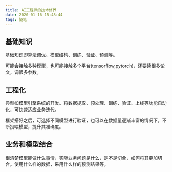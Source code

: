```yaml
---
title: AI工程师的技术修养
date: 2020-01-16 15:48:44
tags: 随笔
---
```


## 基础知识

基础知识即算法调优、模型结构、训练、验证、预测等。

可能会接触多种模型，也可能接触多个平台(tensorflow,pytorch)，还要读很多论文，调很多参数。



## 工程化

典型如模型引擎系统的开发。将数据提取、预处理、训练、验证、上线等功能自动化，可快速适应业务迭代。

框架搭好之后，可选择不同模型进行验证，也可以在数据量逐渐丰富的情况下，不断投喂模型，提升其准确度。



## 业务和模型结合

很清楚模型能做什么事情，实际业务问题是什么，是不是切合，如何将其更加切合。使用什么样的数据，采用什么样的预测结果等。